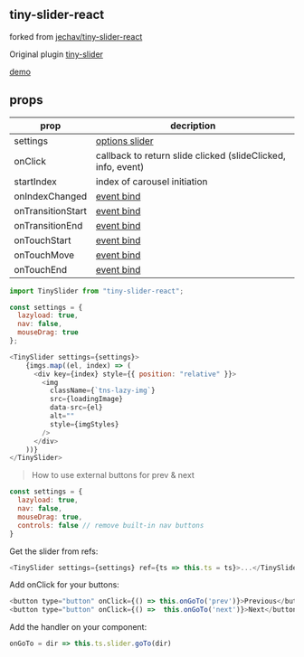 ## tiny-slider-react
forked from [jechav/tiny-slider-react](https://github.com/jechav/tiny-slider-react)

Original plugin [tiny-slider](https://github.com/ganlanyuan/tiny-slider)

[demo](https://codesandbox.io/s/5lzk6jrvn)

## props

|    prop            | decription                                                          |
|------------------  |---------------------------------------------------------------------|
| settings           |  [options slider](https://github.com/ganlanyuan/tiny-slider#options) |
| onClick            |  callback to return slide clicked (slideClicked, info, event)        |
| startIndex         |  index of carousel initiation                                        |
| onIndexChanged     |  [event bind](https://github.com/ganlanyuan/tiny-slider#custom-events) |
| onTransitionStart  |  [event bind](https://github.com/ganlanyuan/tiny-slider#custom-events) |
| onTransitionEnd    |  [event bind](https://github.com/ganlanyuan/tiny-slider#custom-events) |
| onTouchStart       |  [event bind](https://github.com/ganlanyuan/tiny-slider#custom-events) |
| onTouchMove        |  [event bind](https://github.com/ganlanyuan/tiny-slider#custom-events) |
| onTouchEnd         |  [event bind](https://github.com/ganlanyuan/tiny-slider#custom-events) |d

```js
import TinySlider from "tiny-slider-react";

const settings = {
  lazyload: true,
  nav: false,
  mouseDrag: true
};

<TinySlider settings={settings}>
    {imgs.map((el, index) => (
      <div key={index} style={{ position: "relative" }}>
        <img
          className={`tns-lazy-img`}
          src={loadingImage}
          data-src={el}
          alt=""
          style={imgStyles}
        />
      </div>
    ))}
</TinySlider>
```

> How to use external buttons for prev & next

```js
const settings = {
  lazyload: true,
  nav: false,
  mouseDrag: true,
  controls: false // remove built-in nav buttons
}
```

Get the slider from refs:

```js
<TinySlider settings={settings} ref={ts => this.ts = ts}>...</TinySlider>
```

Add onClick for your buttons:
```js
<button type="button" onClick={() => this.onGoTo('prev')}>Previous</button>
<button type="button" onClick={() =>  this.onGoTo('next')}>Next</button>
```

Add the handler on your component:

```js
onGoTo = dir => this.ts.slider.goTo(dir)
```
